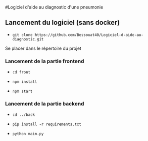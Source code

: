 #Logiciel d'aide au diagnostic d'une pneumonie

## Lancement du logiciel (sans docker)

* `git clone https://github.com/Bessouat40/Logiciel-d-aide-au-diagnostic.git`

Se placer dans le répertoire du projet

### Lancement de la partie frontend

* `cd front`

* `npm install`

* `npm start`

### Lancement de la partie backend

* `cd ../back`

* `pip install -r requirements.txt`

* `python main.py`
